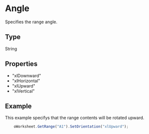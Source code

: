 # Angle

Specifies the range angle.

## Type

String

## Properties

- "xlDownward" 
- "xlHorizontal" 
- "xlUpward" 
- "xlVertical"

## Example

This example specifys that the range contents will be rotated upward.

```javascript
	oWorksheet.GetRange("A1").SetOrientation("xlUpward");
```